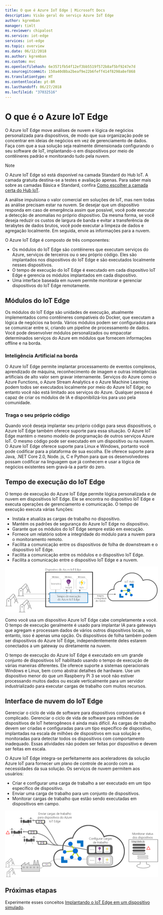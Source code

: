 ```yaml
---
title: O que é Azure IoT Edge | Microsoft Docs
description: Visão geral do serviço Azure IoT Edge
author: kgremban
manager: timlt
ms.reviewer: chipalost
ms.service: iot-edge
services: iot-edge
ms.topic: overview
ms.date: 06/12/2018
ms.author: kgremban
ms.custom: mvc
ms.openlocfilehash: 6e3571fb54f12ef3bb5519f572b8af5bf9247e7d
ms.sourcegitcommit: 150a40d8ba2beaf9e22b6feff414f8298a8ef868
ms.translationtype: HT
ms.contentlocale: pt-BR
ms.lasthandoff: 06/27/2018
ms.locfileid: "37032516"
---
```

# <a name="what-is-azure-iot-edge"></a>O que é o Azure IoT Edge

O Azure IoT Edge move análises de nuvem e lógica de negócios personalizada para dispositivos, de modo que sua organização pode se concentrar em ideias de negócios em vez de gerenciamento de dados. Faça com que a sua solução seja realmente dimensionada configurando o seu software de IoT, implantando-o em dispositivos por meio de contêineres padrão e monitorando tudo pela nuvem.

>[!NOTE]
>O Azure IoT Edge só está disponível na camada Standard do Hub IoT. A camada gratuita destina-se a testes e avaliação apenas. Para saber mais sobre as camadas Básica e Standard, confira [Como escolher a camada certa do Hub IoT](../iot-hub/iot-hub-scaling.md).

A análise impulsiona o valor comercial em soluções de IoT, mas nem todas as análise precisam estar na nuvem. Se desejar que um dispositivo responda em caso de emergência assim que possível, você pode executar a detecção de anomalias no próprio dispositivo. Da mesma forma, se você deseja reduzir os custos de largura de banda e evitar a transferência de terabytes de dados brutos, você pode executar a limpeza de dados e agregação localmente. Em seguida, envie as informações para a nuvem. 

O Azure IoT Edge é composto de três componentes:
* Os módulos do IoT Edge são contêineres que executam serviços do Azure, serviços de terceiros ou o seu próprio código. Eles são implantados nos dispositivos do IoT Edge e são executados localmente nesses dispositivos. 
* O tempo de execução do IoT Edge é executado em cada dispositivo IoT Edge e gerencia os módulos implantados em cada dispositivo. 
* Uma interface baseada em nuvem permite monitorar e gerenciar dispositivos do IoT Edge remotamente.

## <a name="iot-edge-modules"></a>Módulos do IoT Edge

Os módulos do IoT Edge são unidades de execução, atualmente implementados como contêineres compatíveis do Docker, que executam a lógica de negócios na borda. Vários módulos podem ser configurados para se comunicar entre si, criando um pipeline de processamento de dados. Você pode desenvolver módulos personalizados ou empacotar determinados serviços do Azure em módulos que fornecem informações offline e na borda. 

### <a name="artificial-intelligence-on-the-edge"></a>Inteligência Artificial na borda

O Azure IoT Edge permite implantar processamento de eventos complexos, aprendizado de máquina, reconhecimento de imagem e outras inteligências artificiais de alto valor sem gravar internamente. Serviços do Azure como o Azure Functions, o Azure Stream Analytics e o Azure Machine Learning podem todos ser executados localmente por meio do Azure IoT Edge; no entanto você não está limitado aos serviços do Azure. Qualquer pessoa é capaz de criar os módulos de IA e disponibilizá-los para uso pela comunidade. 

### <a name="bring-your-own-code"></a>Traga o seu próprio código

Quando você deseja implantar seu próprio código para seus dispositivos, o Azure IoT Edge também oferece suporte para essa situação. O Azure IoT Edge mantém o mesmo modelo de programação de outros serviços Azure IoT. O mesmo código pode ser executado em um dispositivo ou na nuvem. O Azure IoT Edge oferece suporte para Linux e Windows, portanto você pode codificar para a plataforma de sua escolha. Ele oferece suporte para Java, .NET Core 2.0, Node. js, C e Python para que os desenvolvedores possam codificar na linguagem que já conhecem e usar a lógica de negócios existentes sem gravá-la a partir do zero.

## <a name="iot-edge-runtime"></a>Tempo de execução do IoT Edge

O tempo de execução do Azure IoT Edge permite lógica personalizada e de nuvem em dispositivos IoT Edge. Ele se encontra no dispositivo IoT Edge e executa operações de gerenciamento e comunicação. O tempo de execução executa várias funções:

* Instala e atualiza as cargas de trabalho no dispositivo.
* Mantém os padrões de segurança do Azure IoT Edge no dispositivo.
* Garante que os módulos do IoT Edge sempre estão em execução.
* Fornece um relatório sobre a integridade do módulo para a nuvem para o monitoramento remoto.
* Facilita a comunicação entre os dispositivos de folha de downstream e o dispositivo IoT Edge.
* Facilita a comunicação entre os módulos e o dispositivo IoT Edge.
* Facilita a comunicação entre o dispositivo IoT Edge e a nuvem.

![O tempo de execução do IoT Edge envia informações e relatórios para o Hub IoT][1]

Como você usa um dispositivo Azure IoT Edge cabe completamente a você. O tempo de execução geralmente é usado para implantar IA para gateways que agregam e processam dados de vários outros dispositivos locais, no entanto, isso é apenas uma opção. Os dispositivos de folha também podem ser dispositivos do Azure IoT Edge, independentemente deles estarem conectados a um gateway ou diretamente na nuvem.

O tempo de execução do Azure IoT Edge é executado em um grande conjunto de dispositivos IoT habilitado usando o tempo de execução de várias maneiras diferentes. Ele oferece suporte a sistemas operacionais Windows e Linux, bem como abstrai detalhes de hardware. Use um dispositivo menor do que um Raspberry Pi 3 se você não estiver processando muitos dados ou escale verticalmente para um servidor industrializado para executar cargas de trabalho com muitos recursos.

## <a name="iot-edge-cloud-interface"></a>Interface de nuvem do IoT Edge

Gerenciar o ciclo de vida de software para dispositivos corporativos é complicado. Gerenciar o ciclo de vida de software para milhões de dispositivos de IoT heterogêneos é ainda mais difícil. As cargas de trabalho devem ser criadas e configuradas para um tipo específico de dispositivo, implantadas na escala de milhões de dispositivos em sua solução e monitoradas para detectar todos os dispositivos com comportamento inadequado. Essas atividades não podem ser feitas por dispositivo e devem ser feitas em escala.

O Azure IoT Edge integra-se perfeitamente aos aceleradores da solução Azure IoT para fornecer um plano de controle de acordo com as necessidades da sua solução. Os serviços de nuvem permitem aos usuários:

* Criar e configurar uma carga de trabalho a ser executado em um tipo específico de dispositivo.
* Enviar uma carga de trabalho para um conjunto de dispositivos.
* Monitorar cargas de trabalho que estão sendo executadas em dispositivos em campo.

![Coordenar a telemetria, informações e ações de dispositivos com a nuvem][2]

## <a name="next-steps"></a>Próximas etapas

Experimente esses conceitos [Implantando o IoT Edge em um dispositivo simulado][lnk-quickstart].

<!-- Images -->
[1]: ./media/about-iot-edge/runtime.png
[2]: ./media/about-iot-edge/cloud-interface.png

<!-- Links -->
[lnk-quickstart]: quickstart.md
